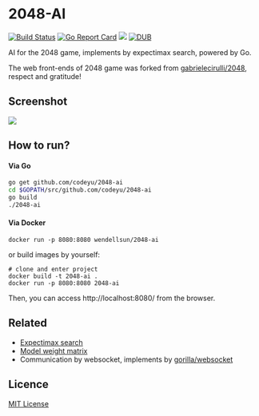 # 2048-AI

[![Build Status](https://travis-ci.org/codeyu/2048-ai.svg?branch=master)](https://travis-ci.org/codeyu/2048-ai)
[![Go Report Card](https://goreportcard.com/badge/github.com/codeyu/2048-ai)](https://goreportcard.com/report/github.com/codeyu/2048-ai)
[![](https://images.microbadger.com/badges/image/wendellsun/2048-ai.svg)](https://microbadger.com/images/wendellsun/2048-ai "Get your own image badge on microbadger.com")
[![DUB](https://img.shields.io/dub/l/vibe-d.svg)](https://github.com/codeyu/2048-ai/blob/master/LICENSE)

AI for the 2048 game, implements by expectimax search, powered by Go.

The web front-ends of 2048 game was forked from [gabrielecirulli/2048](https://github.com/gabrielecirulli/2048), respect and gratitude!

## Screenshot
![](https://raw.githubusercontent.com/codeyu/2048-ai/master/screenshot/2048-ai.jpg)

## How to run?
#### Via Go
```bash
go get github.com/codeyu/2048-ai
cd $GOPATH/src/github.com/codeyu/2048-ai
go build
./2048-ai
```

#### Via Docker
```shell
docker run -p 8080:8080 wendellsun/2048-ai
```

or build images by yourself:

```shell
# clone and enter project
docker build -t 2048-ai .
docker run -p 8080:8080 2048-ai
```

Then, you can access http://localhost:8080/ from the browser.

## Related

* [Expectimax search ](https://www.google.co.jp/url?sa=t&rct=j&q=&esrc=s&source=web&cd=3&cad=rja&uact=8&ved=0ahUKEwiVrsfmiojXAhWExbwKHa6GAuYQFgg3MAI&url=https%3A%2F%2Fweb.uvic.ca%2F~maryam%2FAISpring94%2FSlides%2F06_ExpectimaxSearch.pdf&usg=AOvVaw0pjG10MxUtkBvM-mvRNlew)
* [Model weight matrix](https://codemyroad.wordpress.com/2014/05/14/2048-ai-the-intelligent-bot/)
* Communication by websocket, implements by [gorilla/websocket](https://github.com/gorilla/websocket)

## Licence

[MIT License](https://github.com/codeyu/2048-ai/blob/master/LICENSE)
